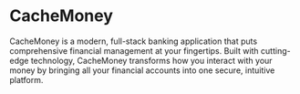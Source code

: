 # CacheMoney
CacheMoney is a modern, full-stack banking application that puts comprehensive financial management at your fingertips. Built with cutting-edge technology, CacheMoney transforms how you interact with your money by bringing all your financial accounts into one secure, intuitive platform.
